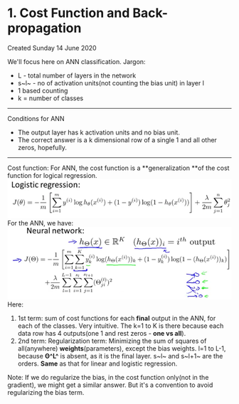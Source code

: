 # 1. Cost Function and Back-propagation
Created Sunday 14 June 2020

We'll focus here on ANN classification.
Jargon:

* L - total number of layers in the network
* s~l~ - no of activation units(not counting the bias unit) in layer l
* 1 based counting
* k = number of classes


*****

Conditions for ANN

* The output layer has k activation units and no bias unit.
* The correct answer is a k dimensional row of a single 1 and all other zeros, hopefully.


*****

Cost function:
For ANN, the cost function is a **generalization **of the cost function for logical regression.
![](./1._Cost_Function/pasted_image.png)
For the ANN, we have:
![](./1._Cost_Function/pasted_image002.png)
Here:

1. 1st term: sum of cost functions for each **final** output in the ANN, for each of the classes. Very intuitive. The k=1 to K is there because each data row has 4 outputs(one 1 and rest zeros - **one vs all**).
2. 2nd term: Regularization term: Minimizing the sum of squares of all(anywhere) **weights**(parameters), except the bias weights. l=1 to L-1, because **Θ^L^** is absent, as it is the final layer. s~l~ and s~l+1~ are the orders. **Same** as that for linear and logistic regression.

Note: If we do regularize the bias, in the cost function only(not in the gradient), we might get a similar answer. But it's a convention to avoid regularizing the bias term.

